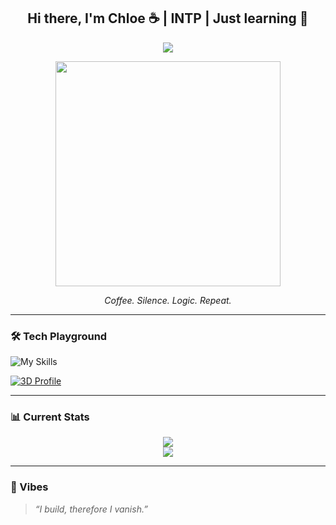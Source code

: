 <h2 align="center">Hi there, I'm Chloe ☕ | INTP | Just learning 🔮</h2>

<p align="center">
  <img src="https://readme-typing-svg.herokuapp.com?font=Fira+Code&pause=1000&color=F2F2F2&center=true&vCenter=true&width=435&lines=She+codes+with+coffee...;Brews+Rust+and+Python+like+magic;Dreaming+in+AI+and+Web3+🌌" />
</p>

<p align="center">
  <img src="https://media1.giphy.com/media/v1.Y2lkPTc5MGI3NjExZW4wbXk1ajkyajlianl6MjdsbXJsNjBzMW5nOHF6eWZrcnpzOXl2biZlcD12MV9pbnRlcm5hbF9naWZfYnlfaWQmY3Q9Zw/110YfuwtzXGaaI/giphy.gif" width="360" />
</p>

<p align="center">
  <em>Coffee. Silence. Logic. Repeat.</em>
</p>

---

### 🛠️ Tech Playground

![My Skills](https://skillicons.dev/icons?i=python,rust,js,react,git,java,firebase,c#,mongodb,mysql,linux,figma)

[![3D Profile](https://github.com/Choqqulet/Choqqulet/raw/main/assets/3d.gif)](https://github.com/Choqqulet)

---

### 📊 Current Stats

<p align="center">
  <img src="https://github-readme-stats.vercel.app/api?username=Choqqulet&show_icons=true&theme=tokyonight&hide_border=true" />
  <br/>
  <img src="https://streak-stats.demolab.com?user=Choqqulet&theme=tokyonight&hide_border=true" />
</p>

---

### 💫 Vibes

> *“I build, therefore I vanish.”*
